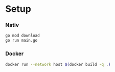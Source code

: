 # Setup

### Nativ

```bash
go mod download
go run main.go
```

### Docker

```bash
docker run --network host $(docker build -q .)
```